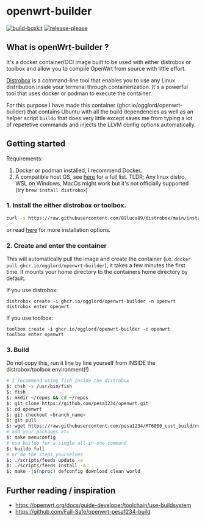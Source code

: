 # openwrt-builder

[![build-boxkit](https://github.com/Ogglord/openwrt-builder/actions/workflows/build-boxkit.yml/badge.svg)](https://github.com/Ogglord/openwrt-builder/actions/workflows/build-boxkit.yml)
[![release-please](https://github.com/Ogglord/openwrt-builder/actions/workflows/release-please.yml/badge.svg?event=push)](https://github.com/Ogglord/openwrt-builder/actions/workflows/release-please.yml)

## What is openWrt-builder ?
It's a docker container/OCI image built to be used with either distrobox or toolbox and allow you to compile OpenWrt from source with little effort.

[Distrobox](https://github.com/89luca89/distrobox/) is a command-line tool that enables you to use any Linux distribution inside your terminal through containerization. It's a powerful tool that uses docker or podman to execute the container.

For this purpose I have made this container (ghcr.io/ogglord/openwrt-builder) that contains Ubuntu with all the build dependencies as well as an helper script ```buildo``` that does very little except saves me from typing a lot of repetetive commands and injects the LLVM config options automatically.

## Getting started

Requirements:
 1. Docker or podman installed, I recommend Docker.
 2. A compatible host OS, see [here](https://github.com/89luca89/distrobox/blob/main/docs/compatibility.md#host-distros) for a full list. TLDR; Any linux distro, WSL on Windows, MacOs might work but it's not officially supported (try ```brew install distrobox```)

### 1. Install the either distrobox or toolbox. 



```bash
curl -s https://raw.githubusercontent.com/89luca89/distrobox/main/install | sudo sh
```
or read [here](https://github.com/89luca89/distrobox/?tab=readme-ov-file#installation) for more installation options.

### 2. Create and enter the container

This will automatically pull the image and create the container (i.e. ```docker pull ghcr.io/ogglord/openwrt-builder```), it takes a few minutes the first time. It mounts your home directory to the containers home directory by default.

If you use distrobox:

    distrobox create -i ghcr.io/ogglord/openwrt-builder -n openwrt
    distrobox enter openwrt
    
If you use toolbox:

    toolbox create -i ghcr.io/ogglord/openwrt-builder -c openwrt
    toolbox enter openwrt

### 3. Build

Do not copy this, run it line by line yourself from INSIDE the distrobox/toolbox environment(!)

```bash
# I recommend using fish inside the distrobox
$: chsh -s /usr/bin/fish
$: fish
$: mkdir ~/repos && cd ~/repos
$: git clone https://github.com/pesa1234/openwrt.git
$: cd openwrt
$: git checkout <branch_name>
$: git pull
$: wget https://raw.githubusercontent.com/pesa1234/MT6000_cust_build/refs/heads/main/config_file/.config
# add your packages etc
$: make menuconfig
# use buildo for a single all-in-one-command
$: buildo full
# or do the steps yourselves
$: ./scripts/feeds update -a
$: ./scripts/feeds install -a
$: make -j$(nproc) defconfig download clean world
```

## Further reading / inspiration

 - https://openwrt.org/docs/guide-developer/toolchain/use-buildsystem
 - https://github.com/Fail-Safe/openwrt-pesa1234-build

